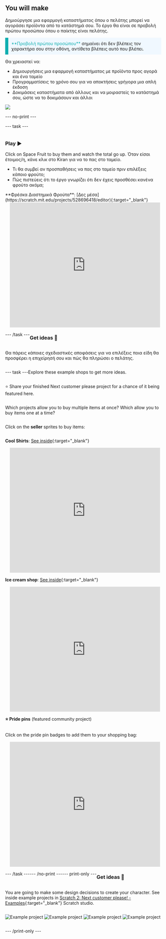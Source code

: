 ## You will make

Δημιούργησε μια εφαρμογή καταστήματος όπου ο πελάτης μπορεί να αγοράσει προϊόντα από το κατάστημά σου. Το έργο θα είναι σε προβολή πρώτου προσώπου όπου ο παίκτης είναι πελάτης.

<p style="border-left: solid; border-width:10px; border-color: #0faeb0; background-color: aliceblue; padding: 10px;">
<span style="color: #0faeb0">**Προβολή πρώτου προσώπου**</span> σημαίνει ότι δεν βλέπεις τον χαρακτήρα σου στην οθόνη, αντίθετα βλέπεις αυτό που βλέπει.
</p>

Θα χρειαστεί να:
+ Δημιουργήσεις μια εφαρμογή καταστήματος με προϊόντα προς αγορά και ένα ταμείο
+ Προγραμματίσεις το χρόνο σου για να αποκτήσεις γρήγορα μια απλή έκδοση
+ Δοκιμάσεις καταστήματα από άλλους και να μοιραστείς το κατάστημά σου, ώστε να το δοκιμάσουν και άλλοι

![](images/example-strip.png)

--- no-print ---

--- task ---

<div style="display: flex; flex-wrap: wrap">
<div style="flex-basis: 175px; flex-grow: 1">  

### Play ▶️ 

Click on Space Fruit to buy them and watch the total go up. Όταν είσαι έτοιμος/η, κάνε κλικ στο Kiran για να το πας στο ταμείο. 

+ Τι θα συμβεί αν προσπαθήσεις να πας στο ταμείο πριν επιλέξεις κάποιο φρούτο; 
+ Πώς πιστεύεις ότι το έργο γνωρίζει ότι δεν έχεις προσθέσει κανένα φρούτο ακόμα;

</div>
<div>
**Φρέσκα Διαστημικά Φρούτα**: [Δες μέσα](https://scratch.mit.edu/projects/528696418/editor){:target="_blank"}
<div class="scratch-preview" style="margin-left: 15px;">
  <iframe allowtransparency="true" width="485" height="402" src="https://scratch.mit.edu/projects/embed/528696418/?autostart=false" frameborder="0"></iframe>
</div>
</div>

--- /task ---

### Get ideas 💭

Θα πάρεις κάποιες σχεδιαστικές αποφάσεις για να επιλέξεις ποια είδη θα προσφέρει η επιχείρησή σου και πώς θα πληρώσει ο πελάτης.

--- task ---

Explore these example shops to get more ideas.

⭐ Share your finished Next customer please project for a chance of it being featured here.

Which projects allow you to buy multiple items at once? Which allow you to buy items one at a time?

Click on the **seller** sprites to buy items:

**Cool Shirts**: [See inside](https://scratch.mit.edu/projects/528697069/editor){:target="_blank"}
<div class="scratch-preview" style="margin-left: 15px;">
  <iframe allowtransparency="true" width="485" height="402" src="https://scratch.mit.edu/projects/embed/528697069/?autostart=false" frameborder="0"></iframe>
</div>

**Ice cream shop**: [See inside](https://scratch.mit.edu/projects/525972748/editor){:target="_blank"}
<div class="scratch-preview" style="margin-left: 15px;">
  <iframe allowtransparency="true" width="485" height="402" src="https://scratch.mit.edu/projects/embed/525972748/?autostart=false" frameborder="0"></iframe>
</div>

**⭐ Pride pins** (featured community project)

Click on the pride pin badges to add them to your shopping bag:

<div class="scratch-preview" style="margin-left: 15px;">
  <iframe allowtransparency="true" width="485" height="402" src="https://scratch.mit.edu/projects/embed/750787529/?autostart=false" frameborder="0"></iframe>
</div>

--- /task ---

--- /no-print ---

--- print-only ---

### Get ideas 💭

You are going to make some design decisions to create your character. See inside example projects in [Scratch 2: Next customer please! - Examples](https://scratch.mit.edu/studios/29611454/){:target="_blank"} Scratch studio.

![Example project](images/fruit.png) ![Example project](images/tshirt.png) ![Example project](images/icecream.png) ![Example project](images/vending.png)

--- /print-only ---

